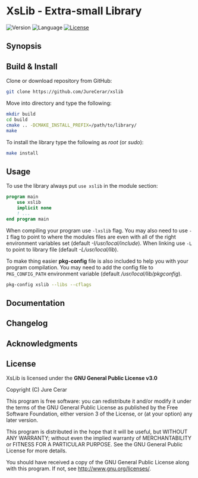# XsLib - Extra-small Library

![Version](https://img.shields.io/badge/Current_release-v0.0.0-blue.svg?maxAge=2592000)
![Language](https://img.shields.io/badge/Language-Fortran_C++-lgreen.svg)
[![License](https://img.shields.io/badge/License-GNU_GPLv3.0-blue.svg)](https://www.gnu.org/licenses/)

<!-- [![Generic badge](https://img.shields.io/badge/<SUBJECT>-<STATUS>-<COLOR>.svg)](https://shields.io/) -->

## Synopsis

## Build & Install

Clone or download repository from GitHub:
```bash
git clone https://github.com/JureCerar/xslib
```
Move into directory and type the following:
```bash
mkdir build
cd build
cmake .. -DCMAKE_INSTALL_PREFIX=/path/to/library/
make
```
To install the library type the following as *root* (or *sudo*):
```bash
make install
```

## Usage

To use the library always put `use xslib` in the module section:
```fortran
program main
	use xslib
	implicit none
	! ...
end program main
```

When compiling your program use `-lxslib` flag. You may also need to use `-I` flag to point to where the modules files are even with all of the right environment variables set (default *-I/usr/local/include*). When linking use `-L` to point to library file (default *-L/usr/local/lib*).

To make thing easier **pkg-config** file is also included to help you with your program compilation. You may need to add the config file to  `PKG_CONFIG_PATH` environment variable (default */usr/local/lib/pkgconfig*).

```bash
pkg-config xslib --libs --cflags
```

## Documentation

## Changelog

## Acknowledgments

## License

XsLib is licensed under the **GNU General Public License v3.0**

Copyright (C) Jure Cerar

This program is free software: you can redistribute it and/or modify it under the terms of the GNU General Public License as published by the Free Software Foundation, either version 3 of the License, or (at your option) any later version.

This program is distributed in the hope that it will be useful, but WITHOUT ANY WARRANTY; without even the implied warranty of MERCHANTABILITY or FITNESS FOR A PARTICULAR PURPOSE. See the GNU General Public License for more details.

You should have received a copy of the GNU General Public License along with this program. If not, see http://www.gnu.org/licenses/.
